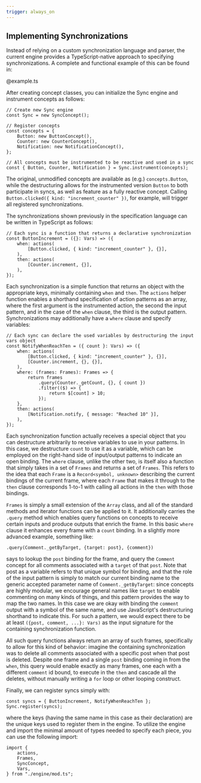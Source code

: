 ```yaml
---
trigger: always_on
---
```


## Implementing Synchronizations

Instead of relying on a custom synchronization language and parser, the current
engine provides a TypeScript-native approach to specifying synchronizations. A
complete and functional example of this can be found in:

@example.ts

After creating concept classes, you can initialize the Sync engine and
instrument concepts as follows:

```
// Create new Sync engine
const Sync = new SyncConcept();

// Register concepts
const concepts = {
    Button: new ButtonConcept(),
    Counter: new CounterConcept(),
    Notification: new NotificationConcept(),
};

// All concepts must be instrumented to be reactive and used in a sync
const { Button, Counter, Notification } = Sync.instrument(concepts);
```

The original, unmodified concepts are available as (e.g.) `concepts.Button`,
while the destructuring allows for the instrumented version `Button` to both
participate in syncs, as well as feature as a fully reactive concept. Calling
`Button.clicked({ kind: "increment_counter" })`, for example, will trigger all
registered synchronizations.

The synchronizations shown previously in the specification language can be
written in TypeScript as follows:

```
// Each sync is a function that returns a declarative synchronization
const ButtonIncrement = ({}: Vars) => ({
    when: actions(
        [Button.clicked, { kind: "increment_counter" }, {}],
    ),
    then: actions(
        [Counter.increment, {}],
    ),
});
```

Each synchronization is a simple function that returns an object with the
appropriate keys, minimally containing `when` and `then`. The `actions` helper
function enables a shorthand specification of action patterns as an array, where
the first argument is the instrumented action, the second the input pattern, and
in the case of the `when` clause, the third is the output pattern.
Synchronizations may additionally have a `where` clause and specify variables:

```
// Each sync can declare the used variables by destructuring the input vars object
const NotifyWhenReachTen = ({ count }: Vars) => ({
    when: actions(
        [Button.clicked, { kind: "increment_counter" }, {}],
        [Counter.increment, {}, {}],
    ),
    where: (frames: Frames): Frames => {
        return frames
            .query(Counter._getCount, {}, { count })
            .filter(($) => {
                return $[count] > 10;
            });
    },
    then: actions(
        [Notification.notify, { message: "Reached 10" }],
    ),
});
```

Each synchronization function actually receives a special object that you can
destructure arbitrarily to receive variables to use in your patterns. In this
case, we destructure `count` to use it as a variable, which can be employed on
the right-hand side of input/output patterns to indicate an open binding. The
`where` clause, unlike the other two, is itself also a function that simply
takes in a set of `Frames` and returns a set of `Frames`. This refers to the
idea that each `Frame` is a `Record<symbol, unknown>` describing the current
bindings of the current frame, where each `Frame` that makes it through to the
`then` clause corresponds 1-to-1 with calling all actions in the `then` with
those bindings.

`Frames` is simply a small extension of the `Array` class, and all of the
standard methods and iterator functions can be applied to it. It additionally
carries the `.query` method which enables query functions on concepts to receive
certain inputs and produce outputs that enrich the frame. In this basic `where`
clause it enhances every frame with a `count` binding. In a slightly more
advanced example, something like:

```
.query(Comment._getByTarget, {target: post}, {comment})
```

says to lookup the `post` binding for the frame, and query the `Comment` concept
for all comments associated with a `target` of that `post`. Note that post as a
variable refers to that unique symbol for binding, and that the role of the
input pattern is simply to match our current binding name to the generic
accepted parameter name of `Comment._getByTarget`: since concepts are highly
modular, we encourage general names like `target` to enable commenting on many
kinds of things, and this pattern provides the way to map the two names. In this
case we are okay with binding the `comment` output with a symbol of the same
name, and use JavaScript's destructuring shorthand to indicate this. For such a
pattern, we would expect there to be at least `({post, comment, ...}: Vars)` as
the input signature for the containing synchronization function.

All such query functions always return an array of such frames, specifically to
allow for this kind of behavior: imagine the containing synchronization was to
delete all comments associated with a specific post when that post is deleted.
Despite one frame and a single `post` binding coming in from the `when`, this
query would enable exactly as many frames, one each with a different `comment`
id bound, to execute in the `then` and cascade all the deletes, without manually
writing a `for` loop or other looping construct.

Finally, we can register syncs simply with:

```
const syncs = { ButtonIncrement, NotifyWhenReachTen };
Sync.register(syncs);
```

where the keys (having the same name in this case as their declaration) are the
unique keys used to register them in the engine. To utilize the engine and
import the minimal amount of types needed to specify each piece, you can use the
following import:

```
import {
    actions,
    Frames,
    SyncConcept,
    Vars,
} from "./engine/mod.ts";
```